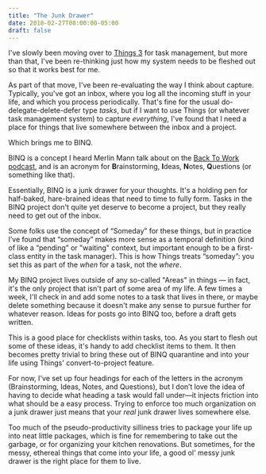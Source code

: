 ```yaml
---
title: "The Junk Drawer"
date: 2018-02-27T08:00:00-05:00
draft: false
---
```


I've slowly been moving over to [Things 3][things] for task management, but more than that, I've been re-thinking just how my system needs to be fleshed out so that it works best for me.

As part of that move, I've been re-evaluating the way I think about capture. Typically, you've got an inbox, where you log all the incoming stuff in your life, and which you process periodically. That's fine for the usual do-delegate-delete-defer type _tasks_, but if I want to use Things (or whatever task management system) to capture _everything_, I've found that I need a place for things that live somewhere between the inbox and a project.

Which brings me to BINQ.

BINQ is a concept I heard Merlin Mann talk about on the [Back To Work podcast][b2w], and is an acronym for **B**rainstorming, **I**deas, **N**otes, **Q**uestions (or something like that).

Essentially, BINQ is a junk drawer for your thoughts. It's a holding pen for half-baked, hare-brained ideas that need to time to fully form. Tasks in the BINQ project don't quite yet deserve to become a project, but they really need to get out of the inbox.

Some folks use the concept of “Someday” for these things, but in practice I’ve found that “someday” makes more sense as a temporal definition (kind of like a “pending” or "waiting" context, but important enough to be a first-class entity in the task manager). This is how Things treats “someday”: you set this as part of the _when_ for a task, not the _where_.

My BINQ project lives outside of any so-called "Areas" in things — in fact, it's the only project that isn't part of some area of my life. A few times a week, I'll check in and add some notes to a task that lives in there, or maybe delete something because it doesn't make any sense to pursue further for whatever reason. Ideas for posts go into BINQ too, before a draft gets written.

This is a good place for checklists within tasks, too. As you start to flesh out some of these ideas, it's handy to add checklist items to them. It then becomes pretty trivial to bring these out of BINQ quarantine and into your life using Things' convert-to-project feature.

For now, I've set up four headings for each of the letters in the acronym (Brainstorming, Ideas, Notes, and Questions), but I don’t love the idea of having to decide what heading a task would fall under—it injects friction into what should be a easy process. Trying to enforce too much organization on a junk drawer just means that your _real_ junk drawer lives somewhere else.

Too much of the pseudo-productivity silliness tries to package your life up into neat little packages, which is fine for remembering to take out the garbage, or for organizing your kitchen renovations. But sometimes, for the messy, ethereal things that come into your life, a good ol' messy junk drawer is the right place for them to live.

<!-- Reference links -->
[things]: https://culturedcode.com/things/
[b2w]: http://5by5.tv/b2w/